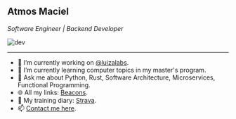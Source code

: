 ## Atmos Maciel

*Software Engineer | Backend Developer*

![dev](https://atmosmps.sirv.com/Images/this_is_fine_capa_wg1a6r-1210x544.png?w=700)

---

- 🔭 I’m currently working on [@luizalabs](https://github.com/luizalabs).
- 🌱 I’m currently learning computer topics in my master's program.
- 💬 Ask me about Python, Rust, Software Architecture, Microservices, Functional Programming.
- 🌐 All my links: [Beacons](https://beacons.ai/atmosmps).
- 🦾 My training diary: [Strava](https://www.strava.com/athletes/44146428).
- 📫 [Contact me here](https://atmosmps.hashnode.dev/contact-me).
